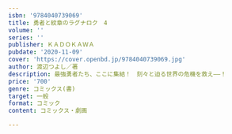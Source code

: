 ```yaml
---
isbn: '9784040739069'
title: 勇者と紋章のラグナロク　4
volume: ''
series: ''
publisher: ＫＡＤＯＫＡＷＡ
pubdate: '2020-11-09'
cover: 'https://cover.openbd.jp/9784040739069.jpg'
author: 渡辺つよし／著
description: 最強勇者たち、ここに集結！　刻々と迫る世界の危機を救え――！
price: '700'
genre: コミックス(書)
target: 一般
format: コミック
content: コミックス・劇画

---
```

